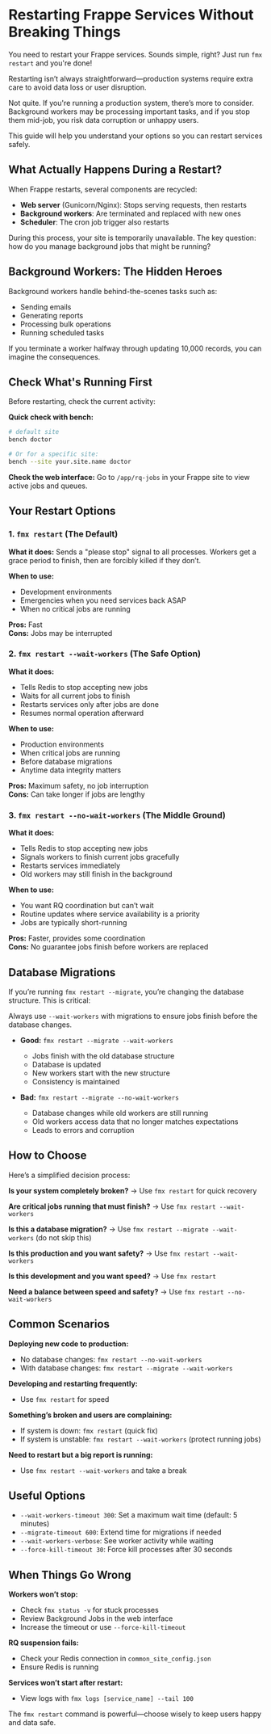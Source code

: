# Restarting Frappe Services Without Breaking Things

You need to restart your Frappe services. Sounds simple, right? Just run `fmx restart` and you're done!

<MarginNote>Restarting isn’t always straightforward—production systems require extra care to avoid data loss or user disruption.</MarginNote>

Not quite. If you're running a production system, there’s more to consider. Background workers may be processing important tasks, and if you stop them mid-job, you risk data corruption or unhappy users.

This guide will help you understand your options so you can restart services safely.

## What Actually Happens During a Restart?

When Frappe restarts, several components are recycled:
- **Web server** (Gunicorn/Nginx): Stops serving requests, then restarts
- **Background workers**: Are terminated and replaced with new ones
- **Scheduler**: The cron job trigger also restarts

During this process, your site is temporarily unavailable. The key question: how do you manage background jobs that might be running?

## Background Workers: The Hidden Heroes

Background workers handle behind-the-scenes tasks such as:
- Sending emails
- Generating reports
- Processing bulk operations
- Running scheduled tasks

If you terminate a worker halfway through updating 10,000 records, you can imagine the consequences.

## Check What's Running First

Before restarting, check the current activity:

**Quick check with bench:**
```bash
# default site
bench doctor 

# Or for a specific site:
bench --site your.site.name doctor
```

**Check the web interface:**
Go to `/app/rq-jobs` in your Frappe site to view active jobs and queues.

## Your Restart Options

### 1. `fmx restart` (The Default)

**What it does:** Sends a "please stop" signal to all processes. Workers get a grace period to finish, then are forcibly killed if they don’t.

**When to use:**
- Development environments
- Emergencies when you need services back ASAP
- When no critical jobs are running

**Pros:** Fast  
**Cons:** Jobs may be interrupted  

### 2. `fmx restart --wait-workers` (The Safe Option)

**What it does:**
- Tells Redis to stop accepting new jobs
- Waits for all current jobs to finish
- Restarts services only after jobs are done
- Resumes normal operation afterward

**When to use:**
- Production environments
- When critical jobs are running
- Before database migrations
- Anytime data integrity matters

**Pros:** Maximum safety, no job interruption  
**Cons:** Can take longer if jobs are lengthy  

### 3. `fmx restart --no-wait-workers` (The Middle Ground)

**What it does:**
- Tells Redis to stop accepting new jobs
- Signals workers to finish current jobs gracefully
- Restarts services immediately
- Old workers may still finish in the background

**When to use:**
- You want RQ coordination but can’t wait
- Routine updates where service availability is a priority
- Jobs are typically short-running

**Pros:** Faster, provides some coordination  
**Cons:** No guarantee jobs finish before workers are replaced  

## Database Migrations

If you’re running `fmx restart --migrate`, you’re changing the database structure. This is critical:

<MarginNote>Always use `--wait-workers` with migrations to ensure jobs finish before the database changes.</MarginNote>

- **Good:** `fmx restart --migrate --wait-workers`
  - Jobs finish with the old database structure
  - Database is updated
  - New workers start with the new structure
  - Consistency is maintained

- **Bad:** `fmx restart --migrate --no-wait-workers`
  - Database changes while old workers are still running
  - Old workers access data that no longer matches expectations
  - Leads to errors and corruption

## How to Choose

Here’s a simplified decision process:

**Is your system completely broken?**
→ Use `fmx restart` for quick recovery

**Are critical jobs running that must finish?**
→ Use `fmx restart --wait-workers`

**Is this a database migration?**
→ Use `fmx restart --migrate --wait-workers` (do not skip this)

**Is this production and you want safety?**
→ Use `fmx restart --wait-workers`

**Is this development and you want speed?**
→ Use `fmx restart`

**Need a balance between speed and safety?**
→ Use `fmx restart --no-wait-workers`

## Common Scenarios

**Deploying new code to production:**
- No database changes: `fmx restart --no-wait-workers`
- With database changes: `fmx restart --migrate --wait-workers`

**Developing and restarting frequently:**
- Use `fmx restart` for speed

**Something’s broken and users are complaining:**
- If system is down: `fmx restart` (quick fix)
- If system is unstable: `fmx restart --wait-workers` (protect running jobs)

**Need to restart but a big report is running:**
- Use `fmx restart --wait-workers` and take a break

## Useful Options

- `--wait-workers-timeout 300`: Set a maximum wait time (default: 5 minutes)
- `--migrate-timeout 600`: Extend time for migrations if needed
- `--wait-workers-verbose`: See worker activity while waiting
- `--force-kill-timeout 30`: Force kill processes after 30 seconds

## When Things Go Wrong

**Workers won’t stop:**
- Check `fmx status -v` for stuck processes
- Review Background Jobs in the web interface
- Increase the timeout or use `--force-kill-timeout`

**RQ suspension fails:**
- Check your Redis connection in `common_site_config.json`
- Ensure Redis is running

**Services won’t start after restart:**
- View logs with `fmx logs [service_name] --tail 100`

<MarginNote>The `fmx restart` command is powerful—choose wisely to keep users happy and data safe.</MarginNote>

